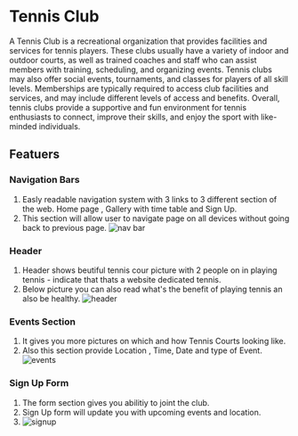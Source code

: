 # Tennis Club

A Tennis Club is a recreational organization that provides facilities and services for tennis players. These clubs usually have a variety of indoor and outdoor courts, as well as trained coaches and staff who can assist members with training, scheduling, and organizing events. Tennis clubs may also offer social events, tournaments, and classes for players of all skill levels. Memberships are typically required to access club facilities and services, and may include different levels of access and benefits. Overall, tennis clubs provide a supportive and fun environment for tennis enthusiasts to connect, improve their skills, and enjoy the sport with like-minded individuals.

## Featuers

### Navigation Bars
1. Easly readable navigation system with 3 links to 3 different section of the web. Home page , Gallery with time table and Sign Up.
2. This section will allow user to navigate page on all devices without going back to previous page.
![nav bar](https://user-images.githubusercontent.com/122694703/219702031-44df4237-f27f-4582-8029-ed939cc96f4d.png)


### Header
1. Header shows beutiful tennis cour picture with 2 people on in playing tennis - indicate that thats a website dedicated tennis.
2. Below picture you can also read what's the benefit of playing tennis an also be healthy.
![header](https://user-images.githubusercontent.com/122694703/220179810-fae83f31-fe75-42bf-b642-288b6a9750fe.png)

### Events Section
1. It gives you more pictures on which and how Tennis Courts looking like.
2. Also this section provide Location , Time, Date and type of Event.
![events](https://user-images.githubusercontent.com/122694703/220181541-bb28adb0-f6ee-4672-820a-dee4b616092c.png)


### Sign Up Form
1. The form section gives you abilitiy to joint the club.
2. Sign Up form will update you with upcoming events and location.
3. ![signup](https://user-images.githubusercontent.com/122694703/220181265-a35fe3d2-a764-4933-b962-3bd69541f2c4.png)
